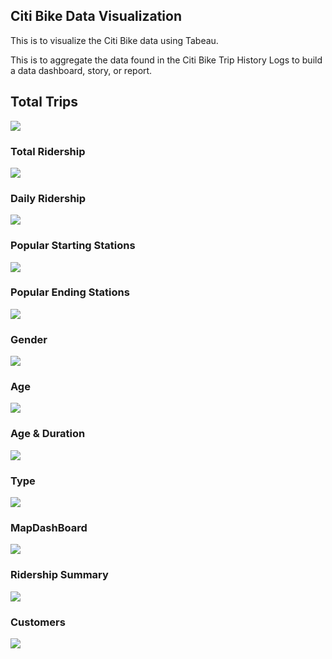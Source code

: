 ## Citi Bike Data Visualization

This is to visualize the Citi Bike data using Tabeau.

This is to aggregate the data found in the Citi Bike Trip History Logs to build a data dashboard, story, or report.  

## Total Trips
<img src="images/TotalTrips.png">

### Total Ridership
<img src="images/TotalRiderShip.png">

### Daily Ridership 
<img src="images/DailyRidership.png">

### Popular Starting Stations
<img src="images/PopularStartingStations.png">

### Popular Ending Stations
<img src="images/PopularEndingStations.png"> 

### Gender
<img src="images/Gender.png"> 
 
### Age
<img src="images/Age.png"> 

### Age & Duration
<img src="images/Age&Duration.png"> 

### Type
<img src="images/Type.png"> 
 
### MapDashBoard
<img src="images/MapDashboard.png"> 

### Ridership Summary
<img src="images/RidershipSummary.png"> 

### Customers
<img src="images/Customers.png"> 



